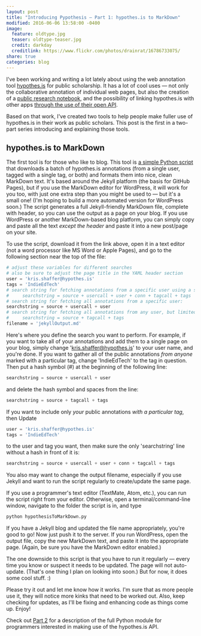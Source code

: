 ```yaml
---
layout: post
title: "Introducing Pypothesis ― Part 1: hypothes.is to MarkDown"
modified: 2016-06-06 13:58:00 -0400
image:
  feature: oldtype.jpg
  teaser: oldtype-teaser.jpg
  credit: darkday
  creditlink: https://www.flickr.com/photos/drainrat/16786733075/
share: true
categories: blog
---
```


I've been working and writing a lot lately about using the web annotation tool [hypothes.is](https://hypothes.is) for public scholarship. It has a lot of cool uses ― not only the collaborative annotation of individual web pages, but also the creation of a [public research notebook](http://kris.shaffermusic.com/2016/04/hypothesis-public-research-notebook/), and the possibility of linking hypothes.is with other apps [through the use of their open API](http://kris.shaffermusic.com/2016/05/getting-started-with-the-hypothesis-api/).

Based on that work, I've created two tools to help people make fuller use of hypothes.is in their work as public scholars. This post is the first in a two-part series introducing and explaining those tools.


## hypothes.is to MarkDown

The first tool is for those who like to blog. This tool is [a simple Python script](https://github.com/kshaffer/pypothesis/blob/master/hypothesisToMarkDown.py) that downloads a batch of hypothes.is annotations (from a single user, tagged with a single tag, or both) and formats them into nice, clean MarkDown text. It's based around the Jekyll platform (the basis for GitHub Pages), but if you use the MarkDown editor for WordPress, it will work for you too, with just one extra step than you might be used to ― but it's a small one! (I'm hoping to build a more automated version for WordPress soon.) The script generates a full Jekyll-friendly MarkDown file, complete with header, so you can use the output as a page on your blog. If you use WordPress or another MarkDown-based blog platform, you can simply copy and paste all the text *except the header* and paste it into a new post/page on your site.

To use the script, download it from the link above, open it in a text editor (not a word processor like MS Word or Apple Pages), and go to the following section near the top of the file:

~~~ python
# adjust these variables for different searches
# also be sure to adjust the page title in the YAML header section
user = 'kris.shaffer@hypothes.is'
tags = 'IndieEdTech'
# search string for fetching annotations from a specific user using a specific tag:
#     searchstring = source + usercall + user + conn + tagcall + tags
# search string for fetching all annotations from a specific user:
searchstring = source + usercall + user
# search string for fetching all annotations from any user, but limited to a specific tag (a class hashtag, for example):
#     searchstring = source + tagcall + tags
filename = 'jekyllOutput.md'
~~~

Here's where you define the search you want to perform. For example, if you want to take all of your annotations and add them to a single page on your blog, simply change 'kris.shaffer@hypothes.is' to your user name, and you're done. If you want to gather all of the public annotations *from anyone* marked with a particular tag, change 'IndieEdTech' to the tag in question. Then put a hash symbol (#) at the beginning of the following line:

~~~ python
searchstring = source + usercall + user
~~~

and delete the hash symbol and spaces from the line:

~~~ python
searchstring = source + tagcall + tags
~~~

If you want to include only *your* public annotations *with a particular tag*, then Update

~~~ python
user = 'kris.shaffer@hypothes.is'
tags = 'IndieEdTech'
~~~

to the user and tag you want, then make sure the only 'searchstring' line without a hash in front of it is:

~~~ python
searchstring = source + usercall + user + conn + tagcall + tags
~~~

You also may want to change the output filename, especially if you use Jekyll and want to run the script regularly to create/update the same page.

If you use a programmer's text editor (TextMate, Atom, etc.), you can run the script right from your editor. Otherwise, open a terminal/command-line window, navigate to the folder the script is in, and type

~~~ bash
python hypothesisToMarkDown.py
~~~

If you have a Jekyll blog and updated the file name appropriately, you're good to go! Now just push it to the server. If you run WordPress, open the output file, copy the new MarkDown text, and paste it into the appropriate page. (Again, be sure you have the MarkDown editor enabled.)

The one downside to this script is that you have to run it regularly ― every time you know or suspect it needs to be updated. The page will not auto-update. (That's one thing I plan on looking into soon.) But for now, it does some cool stuff. :)

Please try it out and let me know how it works. I'm sure that as more people use it, they will notice more kinks that need to be worked out. Also, keep checking for updates, as I'll be fixing and enhancing code as things come up. Enjoy!

Check out [Part 2](http://kris.shaffermusic.com/2016/06/introducing-pypothesis-2/) for a description of the full Python module for programmers interested in making use of the hypothes.is API.
